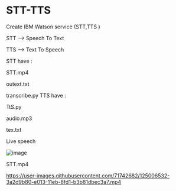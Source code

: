 # STT-TTS
Create IBM Watson service (STT,TTS )

STT --> Speech To Text

TTS --> Text To Speech

STT have :

STT.mp4
 
outext.txt

transcribe.py
TTS have :

TtS.py
 
audio.mp3
 
tex.txt

Live speech

![image](https://user-images.githubusercontent.com/71742682/125001892-8c1cf400-e008-11eb-8668-a2d811bbe5c0.png)

STT.mp4

https://user-images.githubusercontent.com/71742682/125006532-3a2d9b80-e013-11eb-8fd1-b3b81dbec3a7.mp4
